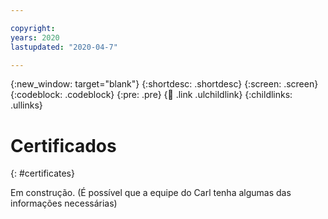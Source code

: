 ```yaml
---

copyright:
years: 2020
lastupdated: "2020-04-7"

---
```


{:new_window: target="blank"}
{:shortdesc: .shortdesc}
{:screen: .screen}
{:codeblock: .codeblock}
{:pre: .pre}
{:child: .link .ulchildlink}
{:childlinks: .ullinks}

# Certificados
{: #certificates}

Em construção. (É possível que a equipe do Carl tenha algumas das informações necessárias)

